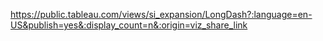 https://public.tableau.com/views/si_expansion/LongDash?:language=en-US&publish=yes&:display_count=n&:origin=viz_share_link
